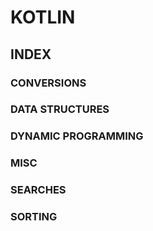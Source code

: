 # KOTLIN

## INDEX

### CONVERSIONS

### DATA STRUCTURES

### DYNAMIC PROGRAMMING

### MISC

### SEARCHES

### SORTING